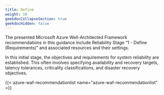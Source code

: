 ```yaml
---
title: Define
weight: 10
geekdocCollapseSection: true
geekdocHidden: false
---
```


The presented Microsoft Azure Well-Architected Framework recommendations in this guidance include Reliability Stage “1 - Define (Requirements)” and associated resources and their settings.

In this initial stage, the objectives and requirements for system reliability are established. This often involves specifying availability and recovery targets, latency tolerances, criticality classifications, and disaster recovery objectives.

{{< azure-waf-recommendationlist name="azure-waf-recommendationlist" >}}
